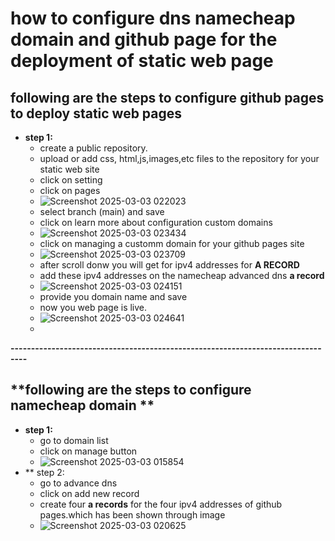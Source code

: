 # how to configure dns namecheap domain and github page for the deployment of static web page
## following are the steps to configure github pages to deploy static web pages
- **step 1:**
  - create a public repository.
  - upload or add css, html,js,images,etc files to the repository for your static web site
  - click on setting
  - click on pages
  - ![Screenshot 2025-03-03 022023](https://github.com/user-attachments/assets/db833a32-d952-41bc-91bd-fb8d6c8d63e0)
  - select branch (main) and save
  - click on learn more about configuration custom domains
  - ![Screenshot 2025-03-03 023434](https://github.com/user-attachments/assets/5a23a9e0-5f5e-4ac4-9195-6f0040320695)
  - click on managing a customm domain for your github pages site
  - ![Screenshot 2025-03-03 023709](https://github.com/user-attachments/assets/d2b3100d-b759-4aba-adba-af7dc6ff2379)
  - after scroll donw you will get for ipv4 addresses for **A RECORD**
  - add these ipv4 addresses on the namecheap advanced dns **a record**
  - ![Screenshot 2025-03-03 024151](https://github.com/user-attachments/assets/d7457ba8-967b-4da6-b14e-cdbeb8160e71)
  - provide you domain name and save
  - now you web page is live.
  - ![Screenshot 2025-03-03 024641](https://github.com/user-attachments/assets/06a53b58-da20-49c0-822d-496d3771e140)
  - 
**--------------------------------------------------------------------------------**
## **following are the steps to configure namecheap domain **
- **step 1:**
  - go to domain list 
  - click on manage button
  - ![Screenshot 2025-03-03 015854](https://github.com/user-attachments/assets/27f66560-9554-4c91-8d87-6681b6a15293)
- ** step 2:
   - go to advance dns
   - click on add new record
   - create four **a records** for the four ipv4 addresses of github pages.which has been shown through image
   - ![Screenshot 2025-03-03 020625](https://github.com/user-attachments/assets/56a236af-fc57-4056-8fff-bcd0d9137a0f)

